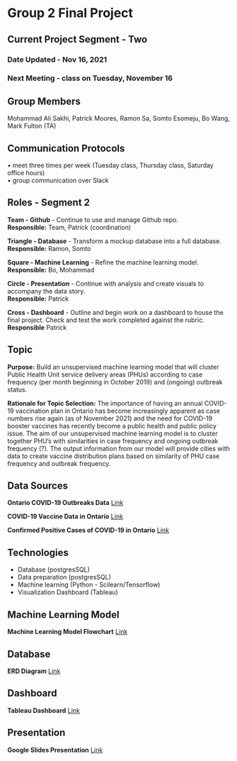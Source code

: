 # Group 2 Final Project


## Current Project Segment - Two

### Date Updated - Nov 16, 2021

### Next Meeting - class on Tuesday, November 16


## Group Members
Mohammad Ali Sakhi, Patrick Moores, Ramon Sa, Somto Esomeju, Bo Wang, Mark Fulton (TA)


## Communication Protocols
• meet three times per week (Tuesday class, Thursday class, Saturday office hours)     
• group communication over Slack


## Roles - Segment 2
**Team - Github** - Continue to use and manage Github repo.  
**Responsible:** Team, Patrick (coordination)

**Triangle - Database** - Transform a mockup database into a full database.   
**Responsible:** Ramon, Somto

**Square - Machine Learning** - Refine the machine learning model.  
**Responsible:** Bo, Mohammad
    
**Circle - Presentation** - Continue with analysis and create visuals to accompany the data story.   
**Responsible:** Patrick

**Cross - Dashboard** - Outline and begin work on a dashboard to house the final project. Check and test the work completed against the rubric.   
**Responsible** Patrick 
  

## Topic
**Purpose:** Build an unsupervised machine learning model that will cluster Public Health Unit service delivery areas (PHUs) according to case frequency (per month beginning in October 2019) and (ongoing) outbreak status.

**Rationale for Topic Selection:** The importance of having an annual COVID-19 vaccination plan in Ontario has become increasingly apparent as case numbers rise again (as of November 2021) and the need for COVID-19 booster vaccines has recently become a public health and public policy issue.
The aim of our unsupervised machine learning model is to cluster together PHU’s with similarities in case frequency and ongoing outbreak frequency (?). The output information from our model will provide cities with data to create vaccine distribution plans based on similarity of PHU case frequency and outbreak frequency.


## Data Sources
**Ontario COVID-19 Outbreaks Data**   [Link](https://data.ontario.ca/dataset/ontario-covid-19-outbreaks-data)

**COVID-19 Vaccine Data in Ontario**   [Link](https://data.ontario.ca/dataset/covid-19-vaccine-data-in-ontario)

**Confirmed Positive Cases of COVID-19 in Ontario**   [Link](https://data.ontario.ca/en/dataset/confirmed-positive-cases-of-covid-19-in-ontario)


## Technologies
- Database (postgresSQL)
- Data preparation (postgresSQL)
- Machine learning (Python - Scilearn/Tensorflow)
- Visualization Dashboard (Tableau)


## Machine Learning Model
**Machine Learning Model Flowchart**   [Link](https://github.com/pmoores/Group2_Project/blob/main/Images/ML%20Model%20Overview.pdf)


## Database
**ERD Diagram**  [Link](https://github.com/pmoores/Group2_Project/blob/main/database/ERD.png)


## Dashboard
**Tableau Dashboard**  [Link](https://public.tableau.com/app/profile/patrick.moores/viz/COVID-19_Analysis_Group2/2021CasesbyPHU)


## Presentation
**Google Slides Presentation**  [Link](https://docs.google.com/presentation/d/1GRAW5DcUnJiMPy0EA99P2qMoqcQWGWLsmU2lP00eoZc/edit?usp=sharing)


